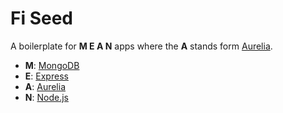 Fi Seed
=======

A boilerplate for **M E A N** apps where the **A** stands form [Aurelia](http://aurelia.io).

* **M**: [MongoDB](https://www.mongodb.org/)
* **E**: [Express](http://expressjs.com/)
* **A**: [Aurelia](http://aurelia.io/)
* **N**: [Node.js](https://nodejs.org/)
